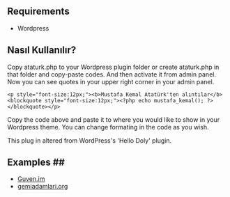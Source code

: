## Requirements ##
* Wordpress 

## Nasıl Kullanılır? ##
Copy ataturk.php to your Wordpress plugin folder or create ataturk.php in that folder and copy-paste codes. And then activate it from admin panel. Now you can see quotes in your upper right corner in your admin panel.

```
<p style="font-size:12px;"><b>Mustafa Kemal Atatürk'ten alıntılar</b><blockquote style="font-size:12px;"><?php echo mustafa_kemal(); ?></blockquote></p>
``` 
Copy the code above and paste it to where you would like to show in your Wordpress theme.
You can change formating in the code as you wish.

This plug in altered from WordPress's 'Hello Doly' plugin.

## Examples ##
* <a href="http://guven.im" target="_blank">Guven.im</a> 
* <a href="http://gemiadamlari.org" target="_blank">gemiadamlari.org</a> 
